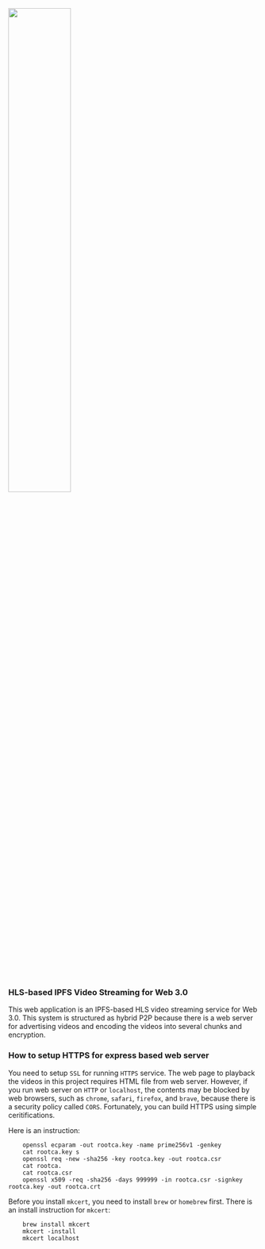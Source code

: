 <img src = "https://user-images.githubusercontent.com/59289320/164983610-4a7c91ad-08c2-4aed-8e78-00f8e2d35829.png" width="50%">

### HLS-based IPFS Video Streaming for Web 3.0

This web application is an IPFS-based HLS video streaming service for Web 3.0. This system is structured as hybrid P2P because there is a web server for advertising videos and encoding the videos into several chunks and encryption.



### How to setup HTTPS for express based web server

You need to setup `SSL` for running `HTTPS` service. The web page to playback the videos in this project requires HTML file from web server. However, if you run web server on `HTTP` or `localhost`, the contents may be blocked by web browsers, such as `chrome`, `safari`, `firefox`, and `brave`, because there is a security policy called `CORS`. Fortunately, you can build HTTPS using simple ceritifications.

Here is an instruction:

```
    openssl ecparam -out rootca.key -name prime256v1 -genkey
    cat rootca.key s
    openssl req -new -sha256 -key rootca.key -out rootca.csr
    cat rootca.
    cat rootca.csr 
    openssl x509 -req -sha256 -days 999999 -in rootca.csr -signkey rootca.key -out rootca.crt
```

Before you install `mkcert`, you need to install `brew` or `homebrew` first. There is an install instruction for `mkcert`:

```
    brew install mkcert
    mkcert -install
    mkcert localhost
```
